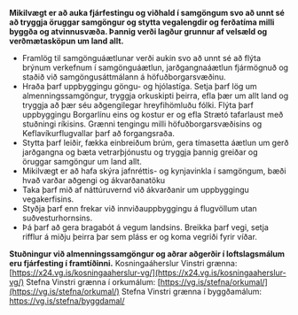 **Mikilvægt er að auka fjárfestingu og viðhald í samgöngum svo að unnt sé að tryggja öruggar samgöngur og stytta vegalengdir og ferðatíma milli byggða og atvinnusvæða. Þannig verði lagður grunnur af velsæld og verðmætasköpun um land allt.**
- Framlög til samgönguáætlunar verði aukin svo að unnt sé að flýta brýnum verkefnum í samgönguáætlun, jarðgangnaáætlun fjármögnuð og staðið við samgöngusáttmálann á höfuðborgarsvæðinu. 
- Hraða þarf uppbyggingu göngu- og hjólastíga. Setja þarf lög um almenningssamgöngur, tryggja orkuskipti þeirra, efla þær um allt land og tryggja að þær séu aðgengilegar hreyfihömluðu fólki. Flýta þarf uppbyggingu Borgarlínu eins og kostur er og efla Strætó tafarlaust með stuðningi ríkisins. Grænni tengingu milli höfuðborgarsvæðisins og Keflavíkurflugvallar þarf að forgangsraða.
- Stytta þarf leiðir, fækka einbreiðum brúm, gera tímasetta áætlun um gerð jarðgangna og bæta vetrarþjónustu og tryggja þannig greiðar og öruggar samgöngur um land allt.
- Mikilvægt er að hafa skýra jafnréttis- og kynjavinkla í samgöngum, bæði hvað varðar aðgengi og ákvarðanatöku
- Taka þarf mið af náttúruvernd við ákvarðanir um uppbyggingu vegakerfisins.
- Styðja þarf enn frekar við innviðauppbyggingu á flugvöllum utan suðvesturhornsins.
- Þá þarf að gera bragabót á vegum landsins. Breikka þarf vegi, setja rifflur á miðju þeirra þar sem pláss er og koma vegriði fyrir víðar.

**Stuðningur við almenningssamgöngur og aðrar aðgerðir í loftslagsmálum eru fjárfesting í framtíðinni.**
Kosningaáherslur Vinstri grænna: [https://x24.vg.is/kosningaaherslur-vg/](https://x24.vg.is/kosningaaherslur-vg/) 
Stefna Vinstri grænna í orkumálum: [https://vg.is/stefna/orkumal/](https://vg.is/stefna/orkumal/)
Stefna Vinstri grænna í byggðamálum: https://vg.is/stefna/byggdamal/
